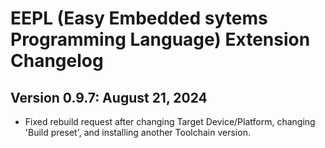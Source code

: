 # EEPL (Easy Embedded sytems Programming Language) Extension Changelog

## Version 0.9.7: August 21, 2024
* Fixed rebuild request after changing Target Device/Platform, changing 'Build preset', and installing another Toolchain version.